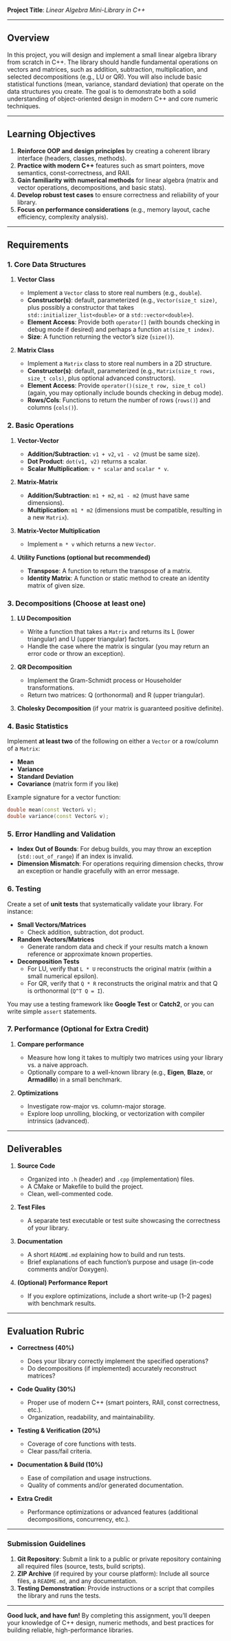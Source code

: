 **Project Title**: *Linear Algebra Mini-Library in C++*

---

## Overview

In this project, you will design and implement a small linear algebra library from scratch in C++. The library should handle fundamental operations on vectors and matrices, such as addition, subtraction, multiplication, and selected decompositions (e.g., LU or QR). You will also include basic statistical functions (mean, variance, standard deviation) that operate on the data structures you create. The goal is to demonstrate both a solid understanding of object-oriented design in modern C++ and core numeric techniques.

---

## Learning Objectives

1. **Reinforce OOP and design principles** by creating a coherent library interface (headers, classes, methods).  
2. **Practice with modern C++** features such as smart pointers, move semantics, const-correctness, and RAII.  
3. **Gain familiarity with numerical methods** for linear algebra (matrix and vector operations, decompositions, and basic stats).  
4. **Develop robust test cases** to ensure correctness and reliability of your library.  
5. **Focus on performance considerations** (e.g., memory layout, cache efficiency, complexity analysis).

---

## Requirements

### 1. Core Data Structures

1. **Vector Class**  
   - Implement a `Vector` class to store real numbers (e.g., `double`).  
   - **Constructor(s)**: default, parameterized (e.g., `Vector(size_t size)`, plus possibly a constructor that takes `std::initializer_list<double>` or a `std::vector<double>`).  
   - **Element Access**: Provide both `operator[]` (with bounds checking in debug mode if desired) and perhaps a function `at(size_t index)`.  
   - **Size**: A function returning the vector’s size (`size()`).

2. **Matrix Class**  
   - Implement a `Matrix` class to store real numbers in a 2D structure.  
   - **Constructor(s)**: default, parameterized (e.g., `Matrix(size_t rows, size_t cols)`, plus optional advanced constructors).  
   - **Element Access**: Provide `operator()(size_t row, size_t col)` (again, you may optionally include bounds checking in debug mode).  
   - **Rows/Cols**: Functions to return the number of rows (`rows()`) and columns (`cols()`).

### 2. Basic Operations

1. **Vector-Vector**  
   - **Addition/Subtraction**: `v1 + v2`, `v1 - v2` (must be same size).  
   - **Dot Product**: `dot(v1, v2)` returns a scalar.  
   - **Scalar Multiplication**: `v * scalar` and `scalar * v`.  

2. **Matrix-Matrix**  
   - **Addition/Subtraction**: `m1 + m2`, `m1 - m2` (must have same dimensions).  
   - **Multiplication**: `m1 * m2` (dimensions must be compatible, resulting in a new `Matrix`).

3. **Matrix-Vector Multiplication**  
   - Implement `m * v` which returns a new `Vector`.

4. **Utility Functions (optional but recommended)**  
   - **Transpose**: A function to return the transpose of a matrix.  
   - **Identity Matrix**: A function or static method to create an identity matrix of given size.

### 3. Decompositions (Choose **at least one**)  

1. **LU Decomposition**  
   - Write a function that takes a `Matrix` and returns its L (lower triangular) and U (upper triangular) factors.  
   - Handle the case where the matrix is singular (you may return an error code or throw an exception).

2. **QR Decomposition**  
   - Implement the Gram-Schmidt process or Householder transformations.  
   - Return two matrices: Q (orthonormal) and R (upper triangular).

3. **Cholesky Decomposition** (if your matrix is guaranteed positive definite).  

### 4. Basic Statistics

Implement **at least two** of the following on either a `Vector` or a row/column of a `Matrix`:

- **Mean**  
- **Variance**  
- **Standard Deviation**  
- **Covariance** (matrix form if you like)  

Example signature for a vector function:
```cpp
double mean(const Vector& v);
double variance(const Vector& v);
```

### 5. Error Handling and Validation

- **Index Out of Bounds**: For debug builds, you may throw an exception (`std::out_of_range`) if an index is invalid.  
- **Dimension Mismatch**: For operations requiring dimension checks, throw an exception or handle gracefully with an error message.

### 6. Testing

Create a set of **unit tests** that systematically validate your library. For instance:

- **Small Vectors/Matrices**  
  - Check addition, subtraction, dot product.  
- **Random Vectors/Matrices**  
  - Generate random data and check if your results match a known reference or approximate known properties.  
- **Decomposition Tests**  
  - For LU, verify that `L * U` reconstructs the original matrix (within a small numerical epsilon).  
  - For QR, verify that `Q * R` reconstructs the original matrix and that Q is orthonormal (`Q^T Q = I`).

You may use a testing framework like **Google Test** or **Catch2**, or you can write simple `assert` statements.

### 7. Performance (Optional for Extra Credit)

1. **Compare performance**  
   - Measure how long it takes to multiply two matrices using your library vs. a naive approach.  
   - Optionally compare to a well-known library (e.g., **Eigen**, **Blaze**, or **Armadillo**) in a small benchmark.  

2. **Optimizations**  
   - Investigate row-major vs. column-major storage.  
   - Explore loop unrolling, blocking, or vectorization with compiler intrinsics (advanced).

---

## Deliverables

1. **Source Code**  
   - Organized into `.h` (header) and `.cpp` (implementation) files.  
   - A CMake or Makefile to build the project.  
   - Clean, well-commented code.

2. **Test Files**  
   - A separate test executable or test suite showcasing the correctness of your library.

3. **Documentation**  
   - A short `README.md` explaining how to build and run tests.  
   - Brief explanations of each function’s purpose and usage (in-code comments and/or Doxygen).

4. **(Optional) Performance Report**  
   - If you explore optimizations, include a short write-up (1–2 pages) with benchmark results.

---

## Evaluation Rubric

- **Correctness (40%)**  
  - Does your library correctly implement the specified operations?  
  - Do decompositions (if implemented) accurately reconstruct matrices?

- **Code Quality (30%)**  
  - Proper use of modern C++ (smart pointers, RAII, const correctness, etc.).  
  - Organization, readability, and maintainability.

- **Testing & Verification (20%)**  
  - Coverage of core functions with tests.  
  - Clear pass/fail criteria.

- **Documentation & Build (10%)**  
  - Ease of compilation and usage instructions.  
  - Quality of comments and/or generated documentation.

- **Extra Credit**  
  - Performance optimizations or advanced features (additional decompositions, concurrency, etc.).

---

### Submission Guidelines

1. **Git Repository**: Submit a link to a public or private repository containing all required files (source, tests, build scripts).  
2. **ZIP Archive** (if required by your course platform): Include all source files, a `README.md`, and any documentation.  
3. **Testing Demonstration**: Provide instructions or a script that compiles the library and runs the tests.

---

**Good luck, and have fun!** By completing this assignment, you’ll deepen your knowledge of C++ design, numeric methods, and best practices for building reliable, high-performance libraries.